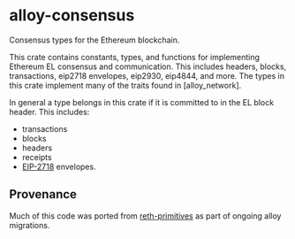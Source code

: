 # alloy-consensus

Consensus types for the Ethereum blockchain.

This crate contains constants, types, and functions for implementing Ethereum
EL consensus and communication. This includes headers, blocks, transactions,
eip2718 envelopes, eip2930, eip4844, and more. The types in this crate
implement many of the traits found in [alloy_network].

In general a type belongs in this crate if it is committed to in the EL block
header. This includes:

- transactions
- blocks
- headers
- receipts
- [EIP-2718] envelopes.

[alloy-network]: ../network
[EIP-2718]: https://eips.ethereum.org/EIPS/eip-2718

## Provenance

Much of this code was ported from [reth-primitives] as part of ongoing alloy
migrations.

[reth-primitives]: https://github.com/paradigmxyz/reth/tree/main/crates/primitives
